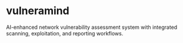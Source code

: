 # vulneramind
AI-enhanced network vulnerability assessment system with integrated scanning, exploitation, and reporting workflows.
